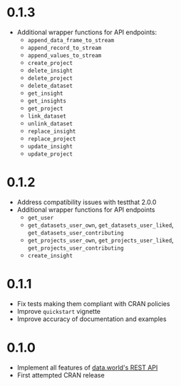 # 0.1.3

* Additional wrapper functions for API endpoints:
  * `append_data_frame_to_stream`
  * `append_record_to_stream`
  * `append_values_to_stream`
  * `create_project`
  * `delete_insight`
  * `delete_project`
  * `delete_dataset`
  * `get_insight`
  * `get_insights`
  * `get_project`
  * `link_dataset`
  * `unlink_dataset`
  * `replace_insight`
  * `replace_project`
  * `update_insight`
  * `update_project`

# 0.1.2

* Address compatibility issues with testthat 2.0.0
* Additional wrapper functions for API endpoints
  * `get_user`
  * `get_datasets_user_own`, `get_datasets_user_liked`, `get_datasets_user_contributing`
  * `get_projects_user_own`, `get_projects_user_liked`, `get_projects_user_contributing`
  * `create_insight`

# 0.1.1

* Fix tests making them compliant with CRAN policies
* Improve `quickstart` vignette
* Improve accuracy of documentation and examples

# 0.1.0

* Implement all features of [data.world's REST API](https://docs.data.world/documentation/api)
* First attempted CRAN release
